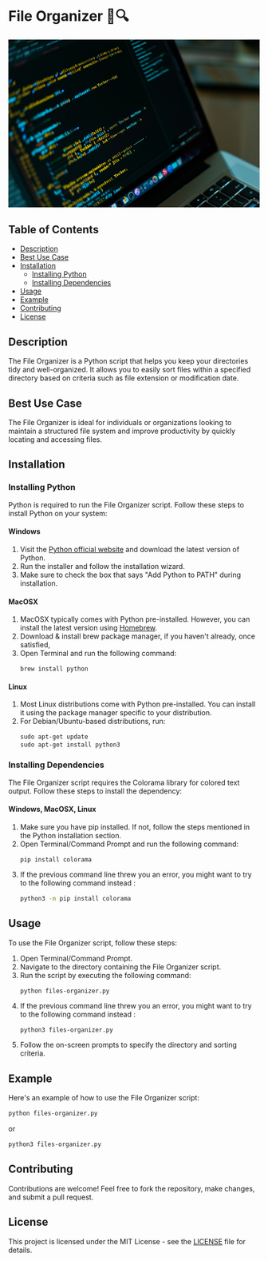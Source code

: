 # File Organizer 📂🔍

![screenshot](files-organizer-python.png)

## Table of Contents

- [Description](#description)
- [Best Use Case](#best-use-case)
- [Installation](#installation)
  - [Installing Python](#installing-python)
  - [Installing Dependencies](#installing-dependencies)
- [Usage](#usage)
- [Example](#example)
- [Contributing](#contributing)
- [License](#license)

## Description

The File Organizer is a Python script that helps you keep your directories tidy and well-organized. It allows you to easily sort files within a specified directory based on criteria such as file extension or modification date.

## Best Use Case

The File Organizer is ideal for individuals or organizations looking to maintain a structured file system and improve productivity by quickly locating and accessing files.

## Installation

### Installing Python

Python is required to run the File Organizer script. Follow these steps to install Python on your system:

#### Windows

1. Visit the [Python official website](https://www.python.org/downloads/) and download the latest version of Python.
2. Run the installer and follow the installation wizard.
3. Make sure to check the box that says "Add Python to PATH" during installation.

#### MacOSX

1. MacOSX typically comes with Python pre-installed. However, you can install the latest version using [Homebrew](https://brew.sh/).
2. Download & install brew package manager, if you haven't already, once satisfied,
3. Open Terminal and run the following command:
   ```
   brew install python
   ```

#### Linux

1. Most Linux distributions come with Python pre-installed. You can install it using the package manager specific to your distribution.
2. For Debian/Ubuntu-based distributions, run:
   ```
   sudo apt-get update
   sudo apt-get install python3
   ```

### Installing Dependencies

The File Organizer script requires the Colorama library for colored text output. Follow these steps to install the dependency:

#### Windows, MacOSX, Linux

1. Make sure you have pip installed. If not, follow the steps mentioned in the Python installation section.
2. Open Terminal/Command Prompt and run the following command:
   ```
   pip install colorama
   ```
3. If the previous command line threw you an error, you might want to try to the following command instead :
   ```bash
   python3 -m pip install colorama
   ```

## Usage

To use the File Organizer script, follow these steps:

1. Open Terminal/Command Prompt.
2. Navigate to the directory containing the File Organizer script.
3. Run the script by executing the following command:
   ```
   python files-organizer.py
   ```
4. If the previous command line threw you an error, you might want to try to the following command instead :
   ```bash
   python3 files-organizer.py
   ```
5. Follow the on-screen prompts to specify the directory and sorting criteria.

## Example

Here's an example of how to use the File Organizer script:

```bash
python files-organizer.py
```

or

```bash
python3 files-organizer.py
```

## Contributing

Contributions are welcome! Feel free to fork the repository, make changes, and submit a pull request.

## License

This project is licensed under the MIT License - see the [LICENSE](LICENSE) file for details.
